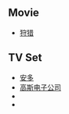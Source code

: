 ## Movie
- [狩猎](https://www.olevod.com/index.php/vod/detail/id/39107.html)

## TV Set
- [安多](https://www.olevod.com/index.php/vod/detail/id/38902.html)
- [高斯电子公司](https://ca.duboku.fun/voddetail/3154.html)
- 
- 